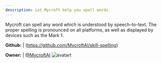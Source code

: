 ```yaml
---
description: Let Mycroft help you spell words
---
```

Mycroft can spell any word which is understood by speech-to-text.  The proper spelling is pronounced on all platforms, as well as displayed by devices such as the Mark 1.

**Github:** | (https://github.com/MycroftAI/skill-spelling)

**Owner:** | [@MycroftAI](https://github.com/MycroftAI) ![avatart](https://avatars0.githubusercontent.com/u/14171097?v=4)

